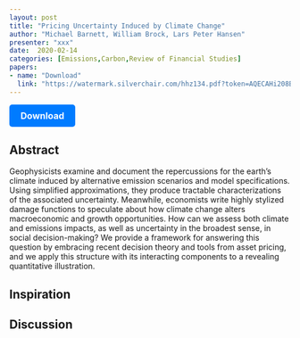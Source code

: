 ```yaml
---
layout: post
title: "Pricing Uncertainty Induced by Climate Change"
author: "Michael Barnett, William Brock, Lars Peter Hansen"
presenter: "xxx"
date:  2020-02-14
categories: [Emissions,Carbon,Review of Financial Studies]
papers:
- name: "Download"
  link: "https://watermark.silverchair.com/hhz134.pdf?token=AQECAHi208BE49Ooan9kkhW_Ercy7Dm3ZL_9Cf3qfKAc485ysgAAA3kwggN1BgkqhkiG9w0BBwagggNmMIIDYgIBADCCA1sGCSqGSIb3DQEHATAeBglghkgBZQMEAS4wEQQMR6jnWKKVorX9Xal2AgEQgIIDLFJcL_nqR4cHjXutu30wlRL2H4anQYOm_3S9sbdc7Bw4WD1VBmaCpVVtvB0Qotg1GVt8UQDvX22xUGigimyNDxeDcGXBFvXx6DrwhXA1IjR8sFsgZ4iIvxJKN8P-XM_eiwiQ6e6AkY4cj8ad1pH9KGKLlh44sVbzpWlqlGpnRREiH-hoT3XHMKof9iSYk-rsL5ncQFzAErAYPQfSu2Rbw8mttSmI-UiAMTr921bFBmElIW30Eg0gHQuy6vak5s262q_6ZTTguAHNMfqORnZAanr1dXvkwNK7pezakH8IaBO3-5kcRhlz4WU92Xwgznc2fFTJ9I6xTRTOy2S-VmagDkv9eu3ziIqWVXLOoqLbxEh92kxn-ZQOiG8d1LYIH3u8YmrYTWKtsjuece86HYu-SGCkaNdFc55Qr3LBryzqLoKZHvtvq3H3S4ed4oH8SOwDowomozC7KQW-VXjrK37u5h2oKGuvPhvR8xfkgZPPmF_sifaoDBGqFVCXthDI_SRQq-nf4u8_8oYTEoAqG-3FySB_MCLWifGXcz4wc0HLVueLHO1yNWd3xJTxpivfv_X4ndtNpQUTk6XpkL7H2vDeSPwDG9yddH_o7lFrfhJZzERmTLIaDuN4iDdLBeMI1D9Mq90L-Sbf46gqFfwa37Qz-5JVTKibe3q50-zzty87nD886E1YzLr6RGIYKb4XQWE8M8rEhgHVZpz9X6F-a8LHGYUSxwoy7HPD0JuqwYKldM9w4l5sgcNE0AGLQIk4fcSV68OGkRipy3qAwNJYpR6TnAY9nEisygukWKgzMqtLG-gDnSwcOB48C7_b0hbXkn-5HPYCK40qWJwcoSUaDdsfGAO9J9b7l53bycDFXFs-24rQppzUJI30tQA4n2m9l0vi-yrOl31G7tJ4k89jtRWmp4B7LVPHuyb1usZqF-j30D7c5CQKYlUWXXjyz0pNCFD22PnUEM716zdjLGWWD8howQmX7eD6dW38V_gQaHLKO6iy_IitEpd9WGeSnIVX0BngN4H5yOo6QSAROBVnjk2MEI1d33MGTA3tQ0Mr74VkkRcUOtGQfRN1PjqYy9JJ"
---
```



<p>
  <a href="https://watermark.silverchair.com/hhz134.pdf?token=AQECAHi208BE49Ooan9kkhW_Ercy7Dm3ZL_9Cf3qfKAc485ysgAAA3kwggN1BgkqhkiG9w0BBwagggNmMIIDYgIBADCCA1sGCSqGSIb3DQEHATAeBglghkgBZQMEAS4wEQQMR6jnWKKVorX9Xal2AgEQgIIDLFJcL_nqR4cHjXutu30wlRL2H4anQYOm_3S9sbdc7Bw4WD1VBmaCpVVtvB0Qotg1GVt8UQDvX22xUGigimyNDxeDcGXBFvXx6DrwhXA1IjR8sFsgZ4iIvxJKN8P-XM_eiwiQ6e6AkY4cj8ad1pH9KGKLlh44sVbzpWlqlGpnRREiH-hoT3XHMKof9iSYk-rsL5ncQFzAErAYPQfSu2Rbw8mttSmI-UiAMTr921bFBmElIW30Eg0gHQuy6vak5s262q_6ZTTguAHNMfqORnZAanr1dXvkwNK7pezakH8IaBO3-5kcRhlz4WU92Xwgznc2fFTJ9I6xTRTOy2S-VmagDkv9eu3ziIqWVXLOoqLbxEh92kxn-ZQOiG8d1LYIH3u8YmrYTWKtsjuece86HYu-SGCkaNdFc55Qr3LBryzqLoKZHvtvq3H3S4ed4oH8SOwDowomozC7KQW-VXjrK37u5h2oKGuvPhvR8xfkgZPPmF_sifaoDBGqFVCXthDI_SRQq-nf4u8_8oYTEoAqG-3FySB_MCLWifGXcz4wc0HLVueLHO1yNWd3xJTxpivfv_X4ndtNpQUTk6XpkL7H2vDeSPwDG9yddH_o7lFrfhJZzERmTLIaDuN4iDdLBeMI1D9Mq90L-Sbf46gqFfwa37Qz-5JVTKibe3q50-zzty87nD886E1YzLr6RGIYKb4XQWE8M8rEhgHVZpz9X6F-a8LHGYUSxwoy7HPD0JuqwYKldM9w4l5sgcNE0AGLQIk4fcSV68OGkRipy3qAwNJYpR6TnAY9nEisygukWKgzMqtLG-gDnSwcOB48C7_b0hbXkn-5HPYCK40qWJwcoSUaDdsfGAO9J9b7l53bycDFXFs-24rQppzUJI30tQA4n2m9l0vi-yrOl31G7tJ4k89jtRWmp4B7LVPHuyb1usZqF-j30D7c5CQKYlUWXXjyz0pNCFD22PnUEM716zdjLGWWD8howQmX7eD6dW38V_gQaHLKO6iy_IitEpd9WGeSnIVX0BngN4H5yOo6QSAROBVnjk2MEI1d33MGTA3tQ0Mr74VkkRcUOtGQfRN1PjqYy9JJ" class="button">
    Download
  </a>
</p>

<style>
  .button {
    display: inline-block;
    padding: 10px 20px;
    background-color: #007bff;
    color: #fff;
    text-decoration: none;
    border-radius: 5px;
    font-size: 16px;
    font-weight: bold;
  }
</style>

## Abstract
Geophysicists examine and document the repercussions for the earth’s climate induced by alternative emission scenarios and model specifications. Using simplified approximations, they produce tractable characterizations of the associated uncertainty. Meanwhile, economists write highly stylized damage functions to speculate about how climate change alters macroeconomic and growth opportunities. How can we assess both climate and emissions impacts, as well as uncertainty in the broadest sense, in social decision-making? We provide a framework for answering this question by embracing recent decision theory and tools from asset pricing, and we apply this structure with its interacting components to a revealing quantitative illustration.
## Inspiration




## Discussion
